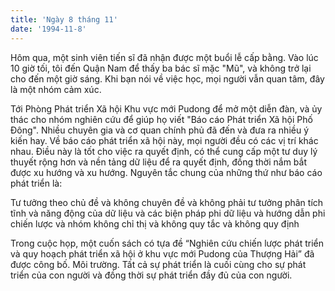 ```yaml
---
title: 'Ngày 8 tháng 11'
date: '1994-11-8'
---
```


Hôm qua, một sinh viên tiến sĩ đã nhận được một buổi lễ cấp bằng. Vào lúc 10 giờ tối, tôi đến Quận Nam để thấy ba bác sĩ mặc "Mũ", và không trở lại cho đến một giờ sáng. Khi bạn nói về việc học, mọi người vẫn quan tâm, đây là một nhóm cảm xúc.

Tới Phòng Phát triển Xã hội Khu vực mới Pudong để mở một diễn đàn, và ủy thác cho nhóm nghiên cứu để giúp họ viết "Báo cáo Phát triển Xã hội Phố Đông". Nhiều chuyên gia và cơ quan chính phủ đã đến và đưa ra nhiều ý kiến ​​hay. Về báo cáo phát triển xã hội này, mọi người đều có các vị trí khác nhau. Điều này là tốt cho việc ra quyết định, có thể cung cấp một tư duy lý thuyết rộng hơn và nền tảng dữ liệu để ra quyết định, đồng thời nắm bắt được xu hướng và xu hướng. Nguyên tắc chung của những thứ như báo cáo phát triển là:

Tư tưởng theo chủ đề và không chuyên đề và không phải tư tưởng phân tích tĩnh và năng động của dữ liệu và các biện pháp phi dữ liệu và hướng dẫn phi chiến lược và nhóm không chỉ thị và không quy tắc và không quy định

Trong cuộc họp, một cuốn sách có tựa đề “Nghiên cứu chiến lược phát triển và quy hoạch phát triển xã hội ở khu vực mới Pudong của Thượng Hải” đã được công bố. Môi trường. Tất cả sự phát triển là cuối cùng cho sự phát triển của con người và đồng thời sự phát triển đầy đủ của con người.

